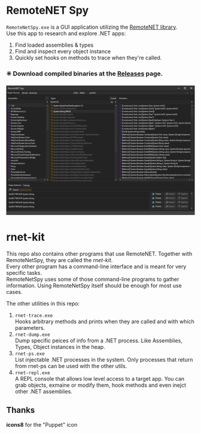# RemoteNET Spy
`RemoteNetSpy.exe` is a GUI application utilizing the [RemoteNET library](https://github.com/theXappy/RemoteNET).  
Use this app to research and explore .NET apps:
1. Find loaded assemblies & types
2. Find and inspect every object instance
3. Quickly set hooks on methods to trace when they're called.

### ✳️ Download compiled binaries at the [Releases](https://github.com/theXappy/rnet-kit/releases) page.

![screenshot](https://raw.githubusercontent.com/theXappy/rnet-kit/main/pr.png)

# rnet-kit
This repo also contains other programs that use RemoteNET. Together with RemoteNetSpy, they are called the *rnet-kit*.  
Every other program has a command-line interface and is meant for very specific tasks.  
RemoteNetSpy uses some of those command-line programs to gather information. Using RemoteNetSpy itself should be enough for most use cases.  

The other utilities in this repo:
1. `rnet-trace.exe`  
Hooks arbitrary methods and prints when they are called and with which parameters.
2. `rnet-dump.exe`  
Dump specific peices of info from a .NET process. Like Assemblies, Types, Object instances in the heap.
3. `rnet-ps.exe`  
List injectable .NET processes in the system. Only processes that return from rnet-ps can be used with the other utils.
4. `rnet-repl.exe`  
A REPL console that allows low level access to a target app. You can grab objects, exmaine or modify them, hook methods and even inejct other .NET assemblies.


## Thanks
**icons8** for the "Puppet" icon

